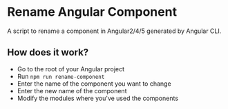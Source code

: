 # Rename Angular Component
A script to rename a component in Angular2/4/5 generated by Angular CLI.

## How does it work?

- Go to the root of your Angular project
- Run `npm run rename-component`
- Enter the name of the component you want to change
- Enter the new name of the component
- Modify the modules where you've used the components 